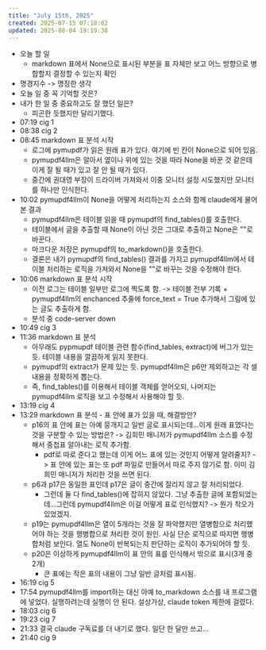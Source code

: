 ```yaml
---
title: "July 15th, 2025"
created: 2025-07-15 07:18:02
updated: 2025-08-04 19:19:38
---
```

  * 오늘 할 일
    * markdown 표에서 None으로 표시된 부분을 표 자체만 보고 어느 방향으로 병합할지 결정할 수 있는지 확인
  * 명경지수 -> 명징한 생각
  * 오늘 일 중 꼭 기억할 것은?
  * 내가 한 일 중 중요하고도 잘 했던 일은?
    * 피곤한 듯했지만 달리기했다.
  * 07:19 cig 1
  * 08:38 cig 2
  * 08:45 markdown 표 분석 시작
    * 로그에 pymupdf가 읽은 원래 표가 있다. 여기에 빈 칸이 None으로 되어 있음.
    * pymupdf4llm은 알아서 옆이나 위에 있는 것을 따라 None을 바꾼 것 같은데 이게 잘 될 때가 있고 잘 안 될 때가 있다.
    * 중간에 권대영 부장이 드라이버 가져와서 이중 모니터 설정 시도했지만 모니터를 하나만 인식한다.
  * 10:02 pymupdf4llm이 None을 어떻게 처리하는지 소스와 함께 claude에게 물어본 결과
    * pymupdf4llm은 테이블 읽을 때 pymupdf의 find_tables()를 호출한다.
    * 테이블에서 글을 추출할 때 None이 아닌 것은 그대로 추출하고 None은 ""로 바꾼다.
    * 마크다운 저장은 pymupdf의 to_markdown()을 호출한다. 
    * 결론은 내가 pymupdf의 find_tables() 결과를 가지고 pymupdf4llm에서 테이블 처리하는 로직을 가져와서 None을 ""로 바꾸는 것을 수정해야 한다. 
  * 10:06 markdown 표 분석 시작
    * 이전 로그는 테이블 일부만 로그에 찍도록 함. -> 테이블 전부 기록 + pymupdf4llm의 enchanced 추줄에 force_text = True 추가해서 그림에 있는 글도 추출하게 함.
    * 분석 중 code-server down
  * 10:49 cig 3
  * 11:36 markdown 표 분석
    * 아무래도 pypmupdf 테이블 관련 함수(find_tables, extract)에 버그가 있는 듯. 테이블 내용을 깔끔하게 읽지 못한다.
    * pymupdf의 extract가 문제 있는 듯. pymupdf4llm은 p6만 제외하고는 각 셀 내용을 정확하게 뽑는다.
    * 즉, find_tables()를 이용해서 테이블 객체를 얻어오되, 나머지는 pymupdf4llm 로직을 보고 수정해서 사용해야 할 듯.
  * 13:19 cig 4
  * 13:29 markdown 표 분석 - 표 안에 표가 있을 때, 해결방안?
    * p16의 표 안에 표는 아예 뭉개지고 일반 글로 표시되는데...이게 원래 표였다는 것을 구분할 수 있는 방법은? -> 김희민 매니저가 pymupdf4llm 소스를 수정해서 중첩표 알아내는 로직 추가함.
      * pdf로 따로 준다고 했는데 이게 어느 표에 있는 것인지 어떻게 알려줄지? -> 표 안에 있는 표는 또 pdf 파일로 만들어서 따로 주지 않기로 함. 이미 김희민 매니저가 처리한 것을 쓰면 된다.
    * p6과 p17은 동일한 표인데 p17은 글이 중간에 잘리지 않고 잘 처리되었다.
      * 그런데 둘 다 find_tables()에 잡히지 않았다. 그냥 추출한 글에 포함되었는데...그런데 pymupdf4llm은 이걸 어떻게 표로 인식했지? -> 뭔가 착오가 있었겠지.
    * p19는 pymupdf4llm은 열이 5개라는 것을 잘 파악했지만 열병합으로 처리했어야 하는 것을 행병합으로 처리한 것이 원인. 사실 단순 로직으로 따지면 행병합처럼 보인다. 열도 None이 반복되는지 판단하는 로직이 추가되어야 할 듯.
    * p20은 이상하게 pymupdf4llm이 표 안의 표를 인식해서 밖으로 표시(3개 중 2개)
      * 큰 표에는 작은 표의 내용이 그냥 일반 글처럼 표시됨.
  * 16:19 cig 5
  * 17:54 pymupdf4llm를 import하는 대신 아예 to_markdown 소스를 내 프로그램에 넣었다. 실행하려는데 실행이 안 된다. 설상가상, claude token 제한에 걸렸다. 
  * 18:03 cig 6
  * 19:23 cig 7
  * 21:33 결국 claude 구독료를 더 내기로 했다. 일단 한 달만 쓰고...
  * 21:40 cig 9